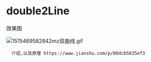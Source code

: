 # double2Line


效果图

 ![1515469582842mz双曲线.gif](http://upload-images.jianshu.io/upload_images/5337239-e4cab0e34469eee5.gif?imageMogr2/auto-orient/strip%7CimageView2/2/w/1240)
      
      
      介绍,以及原理 https://www.jianshu.com/p/08dcb5835ef3
      
      
